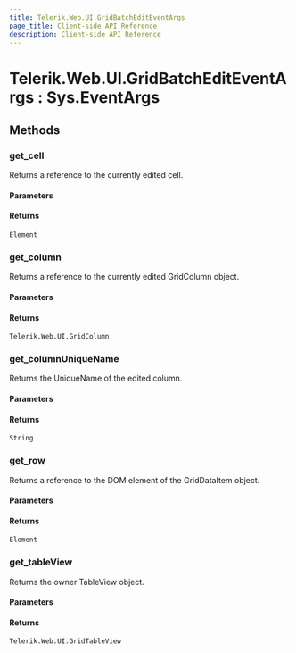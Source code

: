 ```yaml
---
title: Telerik.Web.UI.GridBatchEditEventArgs
page_title: Client-side API Reference
description: Client-side API Reference
---
```


# Telerik.Web.UI.GridBatchEditEventArgs : Sys.EventArgs 

## Methods

###  get_cell

Returns a reference to the currently edited cell.

#### Parameters

#### Returns

`Element` 

###  get_column

Returns a reference to the currently edited GridColumn object.

#### Parameters

#### Returns

`Telerik.Web.UI.GridColumn` 

###  get_columnUniqueName

Returns the UniqueName of the edited column. 

#### Parameters

#### Returns

`String` 

###  get_row

Returns a reference to the DOM element of the GridDataItem object.

#### Parameters

#### Returns

`Element` 

###  get_tableView

Returns the owner TableView object.

#### Parameters

#### Returns

`Telerik.Web.UI.GridTableView` 



